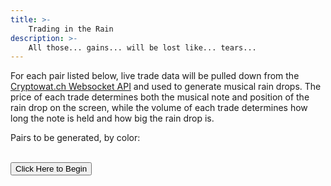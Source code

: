 ```yaml
---
title: >-
    Trading in the Rain
description: >-
    All those... gains... will be lost like... tears...
---
```


<!-- MIDI.js -->
<!-- polyfill -->
<script src="/assets/trading-in-the-rain/MIDI.js/inc/shim/Base64.js" type="text/javascript"></script>
<script src="/assets/trading-in-the-rain/MIDI.js/inc/shim/Base64binary.js" type="text/javascript"></script>
<script src="/assets/trading-in-the-rain/MIDI.js/inc/shim/WebAudioAPI.js" type="text/javascript"></script>
<!-- MIDI.js package -->
<script src="/assets/trading-in-the-rain/MIDI.js/js/midi/audioDetect.js" type="text/javascript"></script>
<script src="/assets/trading-in-the-rain/MIDI.js/js/midi/gm.js" type="text/javascript"></script>
<script src="/assets/trading-in-the-rain/MIDI.js/js/midi/loader.js" type="text/javascript"></script>
<script src="/assets/trading-in-the-rain/MIDI.js/js/midi/plugin.audiotag.js" type="text/javascript"></script>
<script src="/assets/trading-in-the-rain/MIDI.js/js/midi/plugin.webaudio.js" type="text/javascript"></script>
<script src="/assets/trading-in-the-rain/MIDI.js/js/midi/plugin.webmidi.js" type="text/javascript"></script>
<!-- utils -->
<script src="/assets/trading-in-the-rain/MIDI.js/js/util/dom_request_xhr.js" type="text/javascript"></script>
<script src="/assets/trading-in-the-rain/MIDI.js/js/util/dom_request_script.js" type="text/javascript"></script>
<!-- / MIDI.js -->

<script src="/assets/trading-in-the-rain/Distributor.js" type="text/javascript"></script>
<script src="/assets/trading-in-the-rain/MusicBox.js" type="text/javascript"></script>
<script src="/assets/trading-in-the-rain/RainCanvas.js" type="text/javascript"></script>
<script src="/assets/trading-in-the-rain/CW.js" type="text/javascript"></script>
<script src="/assets/trading-in-the-rain/SeriesComposer.js" type="text/javascript"></script>
<script src="/assets/trading-in-the-rain/main.js" type="text/javascript"></script>


<div id="tradingInRainModal">
For each pair listed below, live trade data will be pulled down from the
<a href="https://docs.cryptowat.ch/websocket-api/">Cryptowat.ch Websocket
API</a> and used to generate musical rain drops. The price of each trade
determines both the musical note and position of the rain drop on the screen,
while the volume of each trade determines how long the note is held and how big
the rain drop is.

<p id="markets">Pairs to be generated, by color:<br/><br/></p>

<button id="button" onclick="run()">Click Here to Begin</button>
<p id="progress"></p>

<script type="text/javascript">
  fillMarketP();
  if (window.addEventListener) window.addEventListener("load", autorun, false);
  else if (window.attachEvent) window.attachEvent("onload", autorun);
  else window.onload = autorun;
</script>
</div>


<canvas id="rainCanvas" style=""></canvas>
